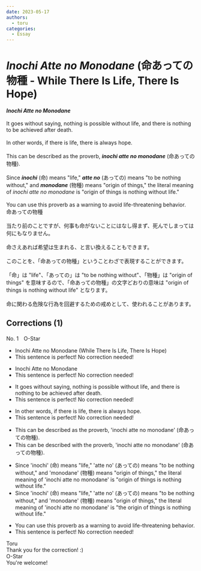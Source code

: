 ```yaml
---
date: 2023-05-17
authors:
  - toru
categories:
  - Essay
---
```


<h1 id="subject_show"><strong><em>Inochi Atte no Monodane</strong></em> (命あっての物種 - While There Is Life, There Is Hope)</h1>
<div class="date" hidden>May 17, 2023 13:12</div>
<div id="post"><div id="body_show_ori">
<strong><em>Inochi Atte no Monodane</strong></em><br/><br/>It goes without saying, nothing is possible without life, and there is nothing to be achieved after death.<br/><br/>In other words, if there is life, there is always hope.<br/><br/>This can be described as the proverb, <strong><em>inochi atte no monodane</em></strong> (命あっての物種).<br/><br/>Since <strong><em>inochi</em></strong> (命) means "life," <strong><em>atte no</em></strong> (あっての) means "to be nothing without," and <strong><em>monodane</em></strong> (物種) means "origin of things," the literal meaning of <em>inochi atte no monodane</em> is "origin of things is nothing without life."<br/><br/>You can use this proverb as a warning to avoid life-threatening behavior.
</div></div>

<!-- more -->

<div id="post_ja"><div id="body_show_mo">
命あっての物種<br/><br/>当たり前のことですが、何事も命がないことにはなし得まず、死んでしまっては何にもなりません。<br/><br/>命さえあれば希望は生まれる、と言い換えることもできます。<br/><br/>このことを、「命あっての物種」ということわざで表現することができます。<br/><br/>「命」は "life"、「あっての」は "to be nothing without"、「物種」は "origin of things" を意味するので、「命あっての物種」の文字どおりの意味は "origin of things is nothing without life" となります。<br/><br/>命に関わる危険な行為を回避するための戒めとして、使われることがあります。
</div></div>

## Corrections (1)
<div id="block"><div class="first_name"> No. 1　<span class="just_name">O-Star</span></div><div id="block2">
<ul class="correction_field">
<li class="incorrect">Inochi Atte no Monodane (While There Is Life, There Is Hope)</li>
<li class="corrected perfect">This sentence is perfect! No correction needed!</li>
</ul>
<ul class="correction_field">
<li class="incorrect">Inochi Atte no Monodane</li>
<li class="corrected perfect">This sentence is perfect! No correction needed!</li>
</ul>
<ul class="correction_field">
<li class="incorrect">It goes without saying, nothing is possible without life, and there is nothing to be achieved after death.</li>
<li class="corrected perfect">This sentence is perfect! No correction needed!</li>
</ul>
<ul class="correction_field">
<li class="incorrect">In other words, if there is life, there is always hope.</li>
<li class="corrected perfect">This sentence is perfect! No correction needed!</li>
</ul>
<ul class="correction_field">
<li class="incorrect">This can be described as the proverb, 'inochi atte no monodane' (命あっての物種).</li>
<li class="corrected correct">
This can be described <span class="f_bold">with </span>the proverb, 'inochi atte no monodane' (命あっての物種).
</li>
</ul>
<ul class="correction_field">
<li class="incorrect">Since 'inochi' (命) means "life," 'atte no' (あっての) means "to be nothing without," and 'monodane' (物種) means "origin of things," the literal meaning of 'inochi atte no monodane' is "origin of things is nothing without life."</li>
<li class="corrected correct">
Since 'inochi' (命) means "life," 'atte no' (あっての) means "to be nothing without," and 'monodane' (物種) means "origin<span class="f_gray"> of things</span>," the literal meaning of 'inochi atte no monodane' is "<span class="f_bold">the </span>origin of things is nothing without life."
</li>
</ul>
<ul class="correction_field">
<li class="incorrect">You can use this proverb as a warning to avoid life-threatening behavior.</li>
<li class="corrected perfect">This sentence is perfect! No correction needed!</li>
</ul>
</div><div class="name"><span class="just_name">Toru</span><br>
Thank you for the correction! :)
</div>
<div class="name"><span class="just_name">O-Star</span><br>
You're welcome!
</div>
</div>
